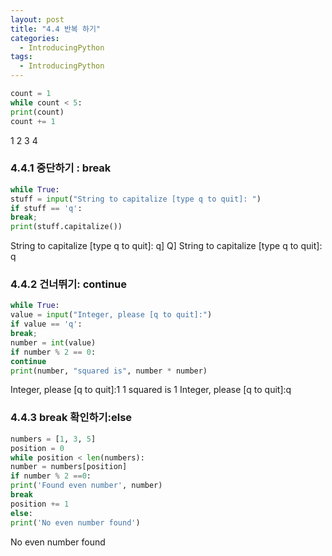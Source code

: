 ```yaml
---
layout: post
title: "4.4 반복 하기"
categories:
  - IntroducingPython
tags:
  - IntroducingPython
---
```


```python
count = 1
while count < 5:
print(count)
count += 1
```
1
2
3
4
### 4.4.1 중단하기 : break
```python
while True:
stuff = input("String to capitalize [type q to quit]: ")
if stuff == 'q':
break;
print(stuff.capitalize())
```
String to capitalize [type q to quit]: q]
Q]
String to capitalize [type q to quit]: q
### 4.4.2 건너뛰기: continue
```python
while True:
value = input("Integer, please [q to quit]:")
if value == 'q':
break;
number = int(value)
if number % 2 == 0:
continue
print(number, "squared is", number * number)
```
Integer, please [q to quit]:1
1 squared is 1
Integer, please [q to quit]:q
### 4.4.3 break 확인하기:else
```python
numbers = [1, 3, 5]
position = 0
while position < len(numbers):
number = numbers[position]
if number % 2 ==0:
print('Found even number', number)
break
position += 1
else:
print('No even number found')
```
No even number found
